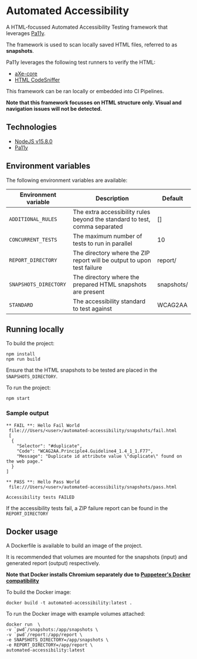 # Automated Accessibility

A HTML-focussed Automated Accessibility Testing framework that leverages [Pa11y](https://github.com/pa11y/pa11y).

The framework is used to scan locally saved HTML files, referred to as **snapshots**.

Pa11y leverages the following test runners to verify the HTML:
* [aXe-core](https://www.axe-core.org/)
* [HTML CodeSniffer](http://squizlabs.github.com/HTML_CodeSniffer/)

This framework can be ran locally or embedded into CI Pipelines.

**Note that this framework focusses on HTML structure only. Visual and navigation issues will not be detected.**

## Technologies

* [NodeJS v15.8.0](https://nodejs.org/dist/v15.8.0/node-v15.8.0.pkg)
* [Pa11y](https://github.com/pa11y/pa11y)

## Environment variables

The following environment variables are available:

| Environment variable  | Description                                                                | Default      |
|-----------------------|----------------------------------------------------------------------------|---------------
| `ADDITIONAL_RULES`    | The extra accessibility rules beyond the standard to test, comma separated | []
| `CONCURRENT_TESTS`    | The maximum number of tests to run in parallel                             | 10
| `REPORT_DIRECTORY`    | The directory where the ZIP report will be output to upon test failure     | report/
| `SNAPSHOTS_DIRECTORY` | The directory where the prepared HTML snapshots are present                | snapshots/
| `STANDARD`            | The accessibility standard to test against                                 | WCAG2AA

## Running locally

To build the project:
```
npm install
npm run build
```

Ensure that the HTML snapshots to be tested are placed in the `SNAPSHOTS_DIRECTORY`.

To run the project:
```
npm start
```

### Sample output

```
** FAIL **: Hello Fail World
 file:///Users/<user>/automated-accessibility/snapshots/fail.html
 [
  {
    "Selector": "#duplicate",
    "Code": "WCAG2AA.Principle4.Guideline4_1.4_1_1.F77",
    "Message": "Duplicate id attribute value \"duplicate\" found on the web page."
  }
]

** PASS **: Hello Pass World
 file:///Users/<user>/automated-accessibility/snapshots/pass.html

Accessibility tests FAILED
```

If the accessibility tests fail, a ZIP failure report can be found in the `REPORT_DIRECTORY`

## Docker usage

A Dockerfile is available to build an image of the project.

It is recommended that volumes are mounted for the snapshots (input) and generated report (output) respectively.

**Note that Docker installs Chromium separately due to [Puppeteer's Docker compatibility](https://github.com/puppeteer/puppeteer/blob/v7.1.0/docs/troubleshooting.md#running-on-alpine)**

To build the Docker image:
```
docker build -t automated-accessibility:latest .
```

To run the Docker image with example volumes attached:
```
docker run  \
-v `pwd`/snapshots:/app/snapshots \
-v `pwd`/report:/app/report \
-e SNAPSHOTS_DIRECTORY=/app/snapshots \
-e REPORT_DIRECTORY=/app/report \
automated-accessibility:latest
```
